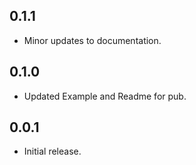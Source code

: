 ## 0.1.1

* Minor updates to documentation.

## 0.1.0

* Updated Example and Readme for pub.

## 0.0.1

* Initial release.